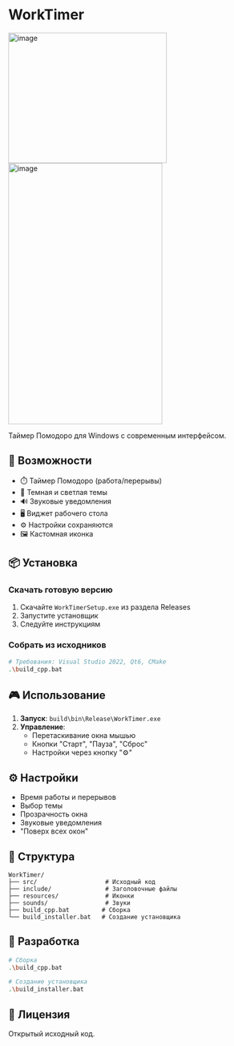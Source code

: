# WorkTimer
<img width="316" height="260" alt="image" src="https://github.com/user-attachments/assets/58ee1426-fb32-4d2f-9221-75d2e9ef031b" />
<img width="307" height="521" alt="image" src="https://github.com/user-attachments/assets/ecd50239-629d-4b1b-a61e-010ebc4f8997" />

Таймер Помодоро для Windows с современным интерфейсом.

## 🚀 Возможности

- ⏱️ Таймер Помодоро (работа/перерывы)
- 🎨 Темная и светлая темы
- 🔊 Звуковые уведомления
- 🖥️ Виджет рабочего стола
- ⚙️ Настройки сохраняются
- 🖼️ Кастомная иконка

## 📦 Установка

### Скачать готовую версию
1. Скачайте `WorkTimerSetup.exe` из раздела Releases
2. Запустите установщик
3. Следуйте инструкциям

### Собрать из исходников
```bash
# Требования: Visual Studio 2022, Qt6, CMake
.\build_cpp.bat
```

## 🎮 Использование

1. **Запуск**: `build\bin\Release\WorkTimer.exe`
2. **Управление**: 
   - Перетаскивание окна мышью
   - Кнопки "Старт", "Пауза", "Сброс"
   - Настройки через кнопку "⚙"

## ⚙️ Настройки

- Время работы и перерывов
- Выбор темы
- Прозрачность окна
- Звуковые уведомления
- "Поверх всех окон"

## 📁 Структура

```
WorkTimer/
├── src/                   # Исходный код
├── include/               # Заголовочные файлы
├── resources/             # Иконки
├── sounds/                # Звуки
├── build_cpp.bat         # Сборка
└── build_installer.bat   # Создание установщика
```

## 🔧 Разработка

```bash
# Сборка
.\build_cpp.bat

# Создание установщика
.\build_installer.bat
```

## 📝 Лицензия

Открытый исходный код. 
